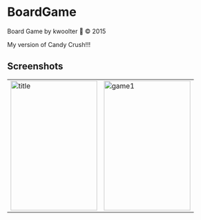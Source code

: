 # BoardGame
Board Game by kwoolter :monkey: :copyright: 2015

My version of Candy Crush!!!

## Screenshots

<table>
<tr>
<td>
<img height=300 width=200 src="https://github.com/kwoolter/Tower2/blob/master/game_template/screenshots/title.PNG" alt="title">
</td>
<td>
<img height=300 width=200 src="https://github.com/kwoolter/Tower2/blob/master/game_template/screenshots/game1.PNG" alt="game1">
</td>
</tr>
</table>